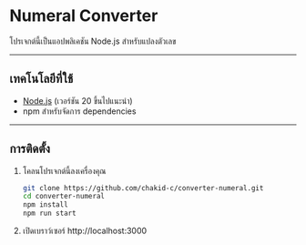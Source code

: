 # Numeral Converter

โปรเจกต์นี้เป็นแอปพลิเคชัน Node.js สำหรับแปลงตัวเลข

---

## เทคโนโลยีที่ใช้

- [Node.js](https://nodejs.org/) (เวอร์ชัน 20 ขึ้นไปแนะนำ)  
- npm สำหรับจัดการ dependencies

---

## การติดตั้ง

1. โคลนโปรเจกต์นี้ลงเครื่องคุณ

   ```bash
   git clone https://github.com/chakid-c/converter-numeral.git
   cd converter-numeral
   npm install
   npm run start
   
2. เปิดเบราว์เซอร์ http://localhost:3000
